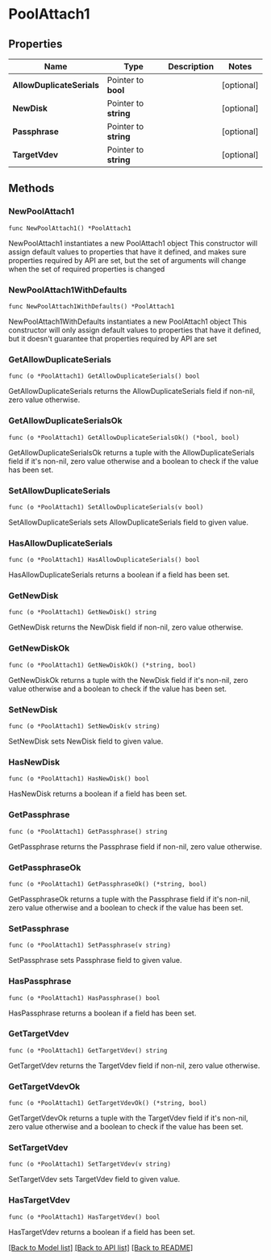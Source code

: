 # PoolAttach1

## Properties

Name | Type | Description | Notes
------------ | ------------- | ------------- | -------------
**AllowDuplicateSerials** | Pointer to **bool** |  | [optional] 
**NewDisk** | Pointer to **string** |  | [optional] 
**Passphrase** | Pointer to **string** |  | [optional] 
**TargetVdev** | Pointer to **string** |  | [optional] 

## Methods

### NewPoolAttach1

`func NewPoolAttach1() *PoolAttach1`

NewPoolAttach1 instantiates a new PoolAttach1 object
This constructor will assign default values to properties that have it defined,
and makes sure properties required by API are set, but the set of arguments
will change when the set of required properties is changed

### NewPoolAttach1WithDefaults

`func NewPoolAttach1WithDefaults() *PoolAttach1`

NewPoolAttach1WithDefaults instantiates a new PoolAttach1 object
This constructor will only assign default values to properties that have it defined,
but it doesn't guarantee that properties required by API are set

### GetAllowDuplicateSerials

`func (o *PoolAttach1) GetAllowDuplicateSerials() bool`

GetAllowDuplicateSerials returns the AllowDuplicateSerials field if non-nil, zero value otherwise.

### GetAllowDuplicateSerialsOk

`func (o *PoolAttach1) GetAllowDuplicateSerialsOk() (*bool, bool)`

GetAllowDuplicateSerialsOk returns a tuple with the AllowDuplicateSerials field if it's non-nil, zero value otherwise
and a boolean to check if the value has been set.

### SetAllowDuplicateSerials

`func (o *PoolAttach1) SetAllowDuplicateSerials(v bool)`

SetAllowDuplicateSerials sets AllowDuplicateSerials field to given value.

### HasAllowDuplicateSerials

`func (o *PoolAttach1) HasAllowDuplicateSerials() bool`

HasAllowDuplicateSerials returns a boolean if a field has been set.

### GetNewDisk

`func (o *PoolAttach1) GetNewDisk() string`

GetNewDisk returns the NewDisk field if non-nil, zero value otherwise.

### GetNewDiskOk

`func (o *PoolAttach1) GetNewDiskOk() (*string, bool)`

GetNewDiskOk returns a tuple with the NewDisk field if it's non-nil, zero value otherwise
and a boolean to check if the value has been set.

### SetNewDisk

`func (o *PoolAttach1) SetNewDisk(v string)`

SetNewDisk sets NewDisk field to given value.

### HasNewDisk

`func (o *PoolAttach1) HasNewDisk() bool`

HasNewDisk returns a boolean if a field has been set.

### GetPassphrase

`func (o *PoolAttach1) GetPassphrase() string`

GetPassphrase returns the Passphrase field if non-nil, zero value otherwise.

### GetPassphraseOk

`func (o *PoolAttach1) GetPassphraseOk() (*string, bool)`

GetPassphraseOk returns a tuple with the Passphrase field if it's non-nil, zero value otherwise
and a boolean to check if the value has been set.

### SetPassphrase

`func (o *PoolAttach1) SetPassphrase(v string)`

SetPassphrase sets Passphrase field to given value.

### HasPassphrase

`func (o *PoolAttach1) HasPassphrase() bool`

HasPassphrase returns a boolean if a field has been set.

### GetTargetVdev

`func (o *PoolAttach1) GetTargetVdev() string`

GetTargetVdev returns the TargetVdev field if non-nil, zero value otherwise.

### GetTargetVdevOk

`func (o *PoolAttach1) GetTargetVdevOk() (*string, bool)`

GetTargetVdevOk returns a tuple with the TargetVdev field if it's non-nil, zero value otherwise
and a boolean to check if the value has been set.

### SetTargetVdev

`func (o *PoolAttach1) SetTargetVdev(v string)`

SetTargetVdev sets TargetVdev field to given value.

### HasTargetVdev

`func (o *PoolAttach1) HasTargetVdev() bool`

HasTargetVdev returns a boolean if a field has been set.


[[Back to Model list]](../README.md#documentation-for-models) [[Back to API list]](../README.md#documentation-for-api-endpoints) [[Back to README]](../README.md)


